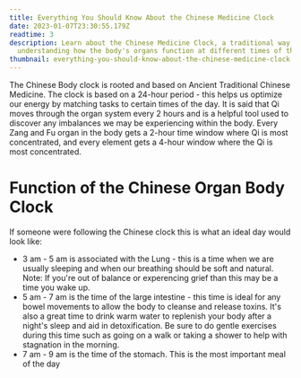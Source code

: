 ```yaml
---
title: Everything You Should Know About the Chinese Medicine Clock
date: 2023-01-07T23:30:55.179Z
readtime: 3
description: Learn about the Chinese Medicine Clock, a traditional way of
  understanding how the body's organs function at different times of the day.
thumbnail: everything-you-should-know-about-the-chinese-medicine-clock.jpg
---
```

The Chinese Body clock is rooted and based on Ancient Traditional Chinese Medicine. The clock is based on a 24-hour period - this helps us optimize our energy by matching tasks to certain times of the day. It is said that Qi moves through the organ system every 2 hours and is a helpful tool used to discover any imbalances we may be experiencing within the body. Every Zang and Fu organ in the body gets a 2-hour time window where Qi is most concentrated, and every element gets a 4-hour window where the Qi is most concentrated.



# F﻿unction of the Chinese Organ Body Clock

I﻿f someone were following the Chinese clock this is what an ideal day would look like:

* 3﻿ am - 5 am is associated with the Lung - this is a time when we are usually sleeping and when our breathing should be soft and natural. Note: If you're out of balance or experencing grief than this may be a time you wake up.
* 5﻿ am - 7 am is the time of the large intestine - this time is ideal for any bowel movements to allow the body to cleanse and release toxins. It's also a great time to drink warm water to replenish your body after a night's sleep and aid in detoxification. Be sure to do gentle exercises during this time such as going on a walk or taking a shower to help with stagnation in the morning.
* 7﻿ am - 9 am is the time of the stomach. This is the most important meal of the day